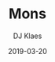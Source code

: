 ---
title: Mons
subtitle: DJ Klaes
layout: default
modal-id: 4
date: 2019-03-20
img: mons-dj-klaes.png
thumbnail: mons-dj-klaes.png
alt: image-alt
project-date: Marts 2019
client: Start Bootstrap
category: Music
description: https://soundcloud.com/dj-klaes/mons?utm_source=clipboard&utm_medium=text&utm_campaign=social_sharing
external_url: https://soundcloud.com/dj-klaes/mons?utm_source=clipboard&utm_medium=text&utm_campaign=social_sharing
---